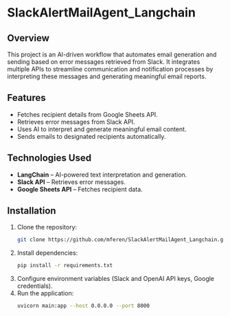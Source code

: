 # SlackAlertMailAgent_Langchain

## Overview
This project is an AI-driven workflow that automates email generation and sending based on error messages retrieved from Slack. It integrates multiple APIs to streamline communication and notification processes by interpreting these messages and generating meaningful email reports.

## Features
- Fetches recipient details from Google Sheets API.
- Retrieves error messages from Slack API.
- Uses AI to interpret and generate meaningful email content.
- Sends emails to designated recipients automatically.

## Technologies Used
- **LangChain** – AI-powered text interpretation and generation.
- **Slack API** – Retrieves error messages.
- **Google Sheets API** – Fetches recipient data.



## Installation
1. Clone the repository:
   ```bash
   git clone https://github.com/mferen/SlackAlertMailAgent_Langchain.git
    ```
2. Install dependencies:
   ```bash
   pip install -r requirements.txt
   ```
3. Configure environment variables (Slack and OpenAI API keys, Google credentials).
4. Run the application:
   ```bash
   uvicorn main:app --host 0.0.0.0 --port 8000
   ```


